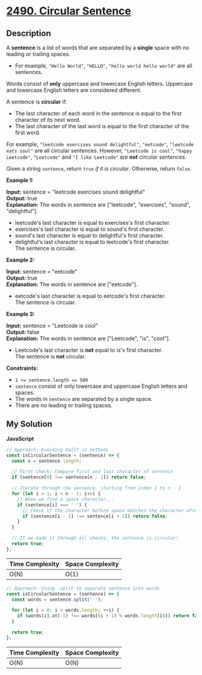 # [2490. Circular Sentence](https://leetcode.com/problems/circular-sentence)

## Description

A **sentence** is a list of words that are separated by a **single** space with no leading or trailing spaces.

- For example, `"Hello World"`, `"HELLO"`, `"hello world hello world"` are all sentences.

Words consist of **only** uppercase and lowercase English letters. Uppercase and lowercase English letters are considered different.

A sentence is **circular** if:

- The last character of each word in the sentence is equal to the first character of its next word.
- The last character of the last word is equal to the first character of the first word.

For example, `"leetcode exercises sound delightful"`, `"eetcode"`, `"leetcode eats soul"` are all circular sentences. However, `"Leetcode is cool"`, `"happy Leetcode"`, `"Leetcode"` and `"I like Leetcode"` are **not** circular sentences.

Given a string `sentence`, return `true` _if it is circular_. Otherwise, return `false`.

**Example 1:**

**Input:** sentence = "leetcode exercises sound delightful"  
**Output:** true  
**Explanation:** The words in sentence are \["leetcode", "exercises", "sound", "delightful"\].

- leetcode's last character is equal to exercises's first character.
- exercises's last character is equal to sound's first character.
- sound's last character is equal to delightful's first character.
- delightful's last character is equal to leetcode's first character.  
  The sentence is circular.

**Example 2:**

**Input:** sentence = "eetcode"  
**Output:** true  
**Explanation:** The words in sentence are \["eetcode"\].

- eetcode's last character is equal to eetcode's first character.  
  The sentence is circular.

**Example 3:**

**Input:** sentence = "Leetcode is cool"  
**Output:** false  
**Explanation:** The words in sentence are \["Leetcode", "is", "cool"\].

- Leetcode's last character is **not** equal to is's first character.  
  The sentence is **not** circular.

**Constraints:**

- `1 <= sentence.length <= 500`
- `sentence` consist of only lowercase and uppercase English letters and spaces.
- The words in `sentence` are separated by a single space.
- There are no leading or trailing spaces.

## My Solution

**JavaScript**

```js
// Approach: Avoiding built-in methods
const isCircularSentence = (sentence) => {
  const n = sentence.length;

  // First check: Compare first and last character of sentence
  if (sentence[0] !== sentence[n - 1]) return false;

  // Iterate through the sentence, starting from index 1 to n - 2
  for (let i = 1; i < n - 1; i++) {
    // When we find a space character...
    if (sentence[i] === ' ') {
      // Check if the character before space matches the character after space
      if (sentence[i - 1] !== sentence[i + 1]) return false;
    }
  }

  // If we made it through all checks, the sentence is circular!
  return true;
};
```

| Time Complexity | Space Complexity |
| --------------- | ---------------- |
| O(N)            | O(1)             |

```js
// Approach: Using .split to separate sentence into words
const isCircularSentence = (sentence) => {
  const words = sentence.split(' ');

  for (let i = 0; i < words.length; ++i) {
    if (words[i].at(-1) !== words[(i + 1) % words.length][0]) return false;
  }

  return true;
};
```

| Time Complexity | Space Complexity |
| --------------- | ---------------- |
| O(N)            | O(N)             |
